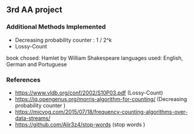 ## 3rd AA project

### Additional Methods Implemented

* Decreasing probability counter : 1 / 2^k 
* Lossy-Count


book chosed: Hamlet by William Shakespeare
languages used: English, German and Portuguese


### References

* https://www.vldb.org/conf/2002/S10P03.pdf (Lossy-Count)
* https://iq.opengenus.org/morris-algorithm-for-counting/ (Decreasing probability counter )
* https://micvog.com/2015/07/18/frequency-counting-algorithms-over-data-streams/ 
* https://github.com/Alir3z4/stop-words  (stop words )